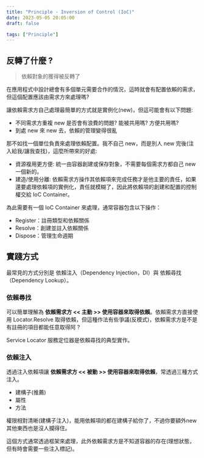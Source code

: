 ```yaml
---
title: "Principle - Inversion of Control (IoC)"
date: 2023-05-05 20:05:00
draft: false

tags: ["Principle"]
---
```


## 反轉了什麼 ?
> 依賴對象的獲得被反轉了

在應用程式中設計總會有多個單元需要合作的情況，這時就會有配置依賴的需求，但這個配置應該由需求方來處理嗎?

讓依賴需求方自己處理最簡單的方式就是實例化(new)，但這可能會有以下問題:
- 不同需求方重複 new 是否會有浪費的問題? 能被共用嗎? 方便共用嗎?
- 到處 new 來 new 去，依賴的管理變得很亂

那不如找一個單位負責來處理依賴配置。我不自己 new，而是別人 new 完後(注入給我/讓我查找)，這麼所帶來的好處:

- 資源複用更方便: 統一由容器創建或保存對象，不需要每個需求方都自己 new 一個新的。
- 建造/使用分離: 依賴需求方操作其依賴項來完成任務才是他主要的責任，如果還要處理依賴項的實例化，責任就模糊了，因此將依賴項的創建和配置的控制權交給 IoC Container。

為此需要有一個 IoC Container 來處理，通常容器包含以下操作：
- Register：註冊類型和依賴關係
- Resolve：創建並註入依賴關係
- Dispose：管理生命週期

## 實踐方式
最常見的方式分別是 依賴注入（Dependency Injection，DI）與 依賴尋找（Dependency Lookup）。

### 依賴尋找
可以簡單理解為 **依賴需求方 << 主動 >> 使用容器來取得依賴**。依賴需求方直接使用 Locator.Resolve 取得依賴，但這種作法有些爭議(反模式)，依賴需求方是不是有註冊的項目都能任意取得阿 ?

Service Locator 服務定位器是依賴尋找的典型實作。

### 依賴注入
透過注入依賴項讓 **依賴需求方 << 被動 >> 使用容器來取得依賴**，常透過三種方式注入。
-  建構子(推薦)
-  屬性
-  方法

權限相對清晰(建構子注入)，能用依賴項的都在建構子給你了，不過你要額外new 其他東西也是沒人攔得住。

這個方式通常透過框架來處理，此外依賴需求方是不知道容器的存在(理想狀態，但有時會需要一些注入標記)。

